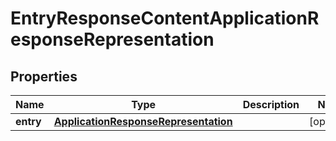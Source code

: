 
# EntryResponseContentApplicationResponseRepresentation

## Properties
Name | Type | Description | Notes
------------ | ------------- | ------------- | -------------
**entry** | [**ApplicationResponseRepresentation**](ApplicationResponseRepresentation.md) |  |  [optional]




